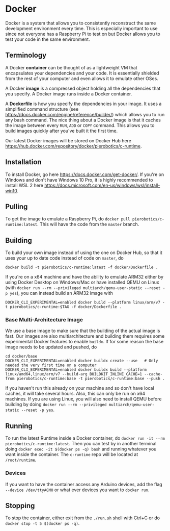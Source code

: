 # Docker

Docker is a system that allows you to consistently reconstruct the same development environment every time. This is especially important to use since not everyone has a Raspberry Pi to test on but Docker allows you to test your code in the same environment. 

## Terminology

A Docker **container** can be thought of as a lightweight VM that encapsulates your dependencies and your code. It is essentially shielded from the rest of your computer and even allows it to emulate other OSes. 

A Docker **image** is a compressed object holding all the dependencies that you specify. A Docker image runs inside a Docker container.

A **Dockerfile** is how you specify the dependencies in your image. It uses a simplified command structure (see https://docs.docker.com/engine/reference/builder/) which allows you to run any bash command. The nice thing about a Docker image is that it caches the image between every `RUN`, `ADD` or `COPY` command. This allows you to build images quickly after you've built it the first time. 

Our latest Docker images will be stored on Docker Hub here https://hub.docker.com/repository/docker/pierobotics/c-runtime.


## Installation

To install Docker, go here https://docs.docker.com/get-docker/. If you're on Windows and don't have Windows 10 Pro, it is highly recommended to install WSL 2 here https://docs.microsoft.com/en-us/windows/wsl/install-win10.

## Pulling

To get the image to emulate a Raspberry Pi, do `docker pull pierobotics/c-runtime:latest`. This will have the code from the `master` branch.

## Building

To build your own image instead of using the one on Docker Hub, so that it uses your up to date code instead of code on `master`, do
    
    docker build -t pierobotics/c-runtime:latest -f docker/Dockerfile .

If you're on a x64 machine and have the ability to emulate ARM32 either by using Docker Desktop on Windows/Mac or have installed QEMU on Linux (with `docker run --rm --privileged multiarch/qemu-user-static --reset -p yes`), you can instead build an ARM32 image with 

    DOCKER_CLI_EXPERIMENTAL=enabled docker build --platform linux/arm/v7 -t pierobotics/c-runtime:$TAG -f docker/Dockerfile .

### Base Multi-Architecture Image

We use a base image to make sure that the building of the actual image is fast. Our images are also multiarchitecture and building them requires some experimental Docker features to enable `buildx`. If for some reason the base image needs to be updated and pushed, do

    cd docker/base
    DOCKER_CLI_EXPERIMENTAL=enabled docker buildx create --use   # Only needed the very first time on a computer
    DOCKER_CLI_EXPERIMENTAL=enabled docker buildx build --platform linux/amd64,linux/arm/v7 --build-arg BUILDKIT_INLINE_CACHE=1 --cache-from pierobotics/c-runtime:base -t pierobotics/c-runtime:base --push .

If you haven't run this already on your machine and so don't have local caches, it will take several hours. Also, this can only be run on x64 machines. If you are using Linux, you will also need to install QEMU before building by doing `docker run --rm --privileged multiarch/qemu-user-static --reset -p yes`.

## Running

To run the latest Runtime inside a Docker container, do `docker run -it --rm pierobotics/c-runtime:latest`. Then you can test by in another terminal doing `docker exec -it $(docker ps -q) bash` and running whatever you want inside the container. The `c-runtime` repo will be located at `/root/runtime`.

### Devices

If you want to have the container access any Arduino devices, add the flag `--device /dev/ttyACM0` or what ever devices you want to `docker run`.

## Stopping

To stop the container, either exit from the `./run.sh` shell with Ctrl+C or do `docker stop -t 5 $(docker ps -q)`.

